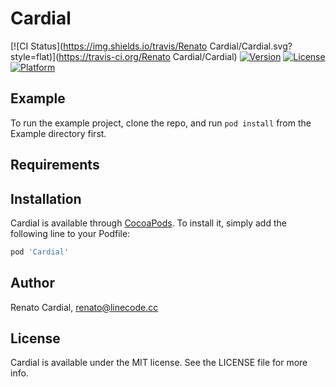 # Cardial

[![CI Status](https://img.shields.io/travis/Renato Cardial/Cardial.svg?style=flat)](https://travis-ci.org/Renato Cardial/Cardial)
[![Version](https://img.shields.io/cocoapods/v/Cardial.svg?style=flat)](https://cocoapods.org/pods/Cardial)
[![License](https://img.shields.io/cocoapods/l/Cardial.svg?style=flat)](https://cocoapods.org/pods/Cardial)
[![Platform](https://img.shields.io/cocoapods/p/Cardial.svg?style=flat)](https://cocoapods.org/pods/Cardial)

## Example

To run the example project, clone the repo, and run `pod install` from the Example directory first.

## Requirements

## Installation

Cardial is available through [CocoaPods](https://cocoapods.org). To install
it, simply add the following line to your Podfile:

```ruby
pod 'Cardial'
```

## Author

Renato Cardial, renato@linecode.cc

## License

Cardial is available under the MIT license. See the LICENSE file for more info.
